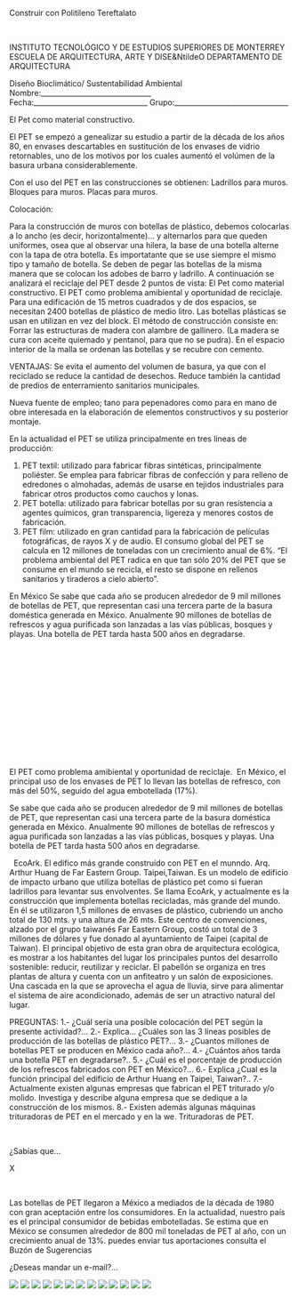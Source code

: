 

Construir con Politileno Tereftalato




 
 

INSTITUTO TECNOLÓGICO Y DE ESTUDIOS SUPERIORES DE MONTERREY 
ESCUELA DE ARQUITECTURA, ARTE Y DISE&NtildeO 
DEPARTAMENTO DE ARQUITECTURA

Diseño Bioclimático/ Sustentabilidad Ambiental
Nombre:_______________________________ 
Fecha:________________________________ 
Grupo:________________________________ 


El Pet como material constructivo.   


 El PET se empezó a genealizar su estudio a partir de la década de los años 80, en envases descartables en sustitución de los envases de vidrio retornables, uno de los motivos por los cuales aumentó el volúmen de la basura urbana considerablemente. 

 Con el uso del PET en las construcciones se obtienen: 
 Ladrillos para muros. 
 Bloques para muros.
 Placas para muros.

 Colocación: 

 Para la construcción de muros con botellas de plástico, debemos colocarlas a lo ancho (es decir, horizontalmente)... y alternarlos para que queden uniformes, osea que al observar una hilera, la base de una botella alterne con la tapa de otra botella.
 Es importatante que se use siempre el mismo tipo y tamaño de botella. 
 Se deben de pegar las botellas de la misma manera que se colocan los adobes de barro y ladrillo. 
 A continuación se analizará el reciclaje del PET desde 2 puntos de vista: 
El Pet como material constructivo. 
El PET como problema amibiental y oportunidad de reciclaje.
 Para una edificación de 15 metros cuadrados y de dos espacios, se necesitan 2400 botellas de plástico de medio litro. 
 Las botellas plásticas se usan en utilizan en vez del block. 
 El método de construcción consiste en: 
 Forrar las estructuras de madera con alambre de gallinero. (La madera se cura con aceite quiemado y pentanol, para que no se pudra). En el espacio interior de la malla se ordenan las botellas y se recubre con cemento. 

 VENTAJAS: 
 Se evita el aumento del volumen de basura, ya que con el reciclado se reduce la cantidad de desechos.
 Reduce también la cantidad de predios de enterramiento sanitarios municipales. 
 
 Nueva fuente de empleo; tano para pepenadores como para en mano de obre interesada en la elaboración de elementos constructivos y su posterior montaje.
 

 En la actualidad el PET se utiliza principalmente en tres líneas de producción:
 
1. PET textil: utilizado para fabricar fibras sintéticas, principalmente poliéster. Se emplea para fabricar fibras de confección y para relleno de edredones o almohadas, además de usarse en tejidos industriales para fabricar otros productos como cauchos y lonas.
 2. PET botella: utilizado para fabricar botellas por su gran resistencia a agentes químicos, gran transparencia, ligereza y menores costos de fabricación.
 3. PET film: utilizado en gran cantidad para la fabricación de películas fotográficas, de rayos X y de audio.
 El consumo global del PET se calcula en 12 millones de toneladas con un crecimiento anual de 6%. “El problema ambiental del PET radica en que tan sólo 20% del PET que se consume en el mundo se recicla, el resto se dispone en rellenos sanitarios y tiraderos a cielo abierto”.
 

 
 En México Se sabe que cada año se producen alrededor de 9 mil millones de botellas de PET, que representan casi una tercera parte de la basura doméstica generada en México. Anualmente 90 millones de botellas de refrescos y agua purificada son lanzadas a las vías públicas, bosques y playas. 
 Una botella de PET tarda hasta 500 años en degradarse.







  
 




 
 












  
 


  












  


 





 
 
El PET como problema amibiental y oportunidad de reciclaje.  
 En México, el principal uso de los envases de PET lo llevan las botellas de refresco, con más del 50%, seguido del agua embotellada (17%). 

Se sabe que cada año se producen alrededor de 9 mil millones de botellas de PET, que representan casi una tercera parte de la basura doméstica generada en México. Anualmente 90 millones de botellas de refrescos y agua purificada son lanzadas a las vías públicas, bosques y playas. Una botella de PET tarda hasta 500 años en degradarse. 

 
EcoArk. El edifico más grande construído con PET en el munndo. 
Arq. Arthur Huang de Far Eastern Group. Taipei,Taiwan. 
Es un modelo de edificio de impacto urbano que utiliza botellas de plástico pet como si fueran ladrillos para levantar sus envolventes.
Se llama EcoArk, y actualmente es la construcción que implementa botellas recicladas, más grande del mundo. En él se utilizaron 1,5 millones de envases de plástico, cubriendo un ancho total de 130 mts. y una altura de 26 mts. 
Este centro de convenciones, alzado por el grupo taiwanés Far Eastern Group, costó un total de 3 millones de dólares y fue donado al ayuntamiento de Taipei (capital de Taiwan).
El principal objetivo de esta gran obra de arquitectura ecológica, es mostrar a los habitantes del lugar los principales puntos del desarrollo sostenible: reducir, reutilizar y reciclar.
El pabellón se organiza en tres plantas de altura y cuenta con un anfiteatro y un salón de exposiciones.
Una cascada en la que se aprovecha el agua de lluvia, sirve para alimentar el sistema de aire acondicionado, además de ser un atractivo natural del lugar. 

PREGUNTAS: 
1.- ¿Cuál sería una posible colocación del PET según la presente actividad?... 
2.- Explica... ¿Cuáles son las 3 líneas posibles de producción de las botellas de plástico PET?... 
3.- ¿Cuantos millones de botellas PET se producen en México cada año?... 
4.- ¿Cuántos años tarda una botella PET en degradarse?.. 
5.- ¿Cuál es el porcentaje de producción de los refrescos fabricados con PET en México?...
6.- Explica ¿Cual es la función principal del edificio de Arthur Huang en Taipei, Taiwan?..
7.- Actualmente existen algunas empresas que fabrican el PET triturado y/o molido. Investiga y describe alguna empresa que se dedique a la construcción de los mismos.
8.- Existen además algunas máquinas trituradoras de PET en el mercado y en la we. Trituradoras de PET. 
 


 

 












¿Sabías que...




X




 

Las botellas de PET llegaron a México a mediados de la década de 1980 con gran aceptación entre los consumidores.
 En la actualidad, nuestro país es el principal consumidor de bebidas embotelladas. 
 Se estima que en México se consumen alrededor de 800 mil toneladas de PET al año, con un crecimiento anual de 13%. 
puedes enviar tus aportaciones consulta el Buzón de Sugerencias 


 ¿Deseas mandar un e-mail?...



![](./content/4/M4.56/arrw08_22a.gif)
![](./content/4/M4.56/PET.11.jpg)
![](./content/4/M4.56/pet.1.jpg)
![](./content/4/M4.56/pet.5.jpg)
![](./content/4/M4.56/pet.4.jpg)
![](./content/4/M4.56/pet.3.jpg)
![](./content/4/M4.56/pet.2.jpg)
![](./content/4/M4.56/arrw08_22a.gif)
![](./content/4/M4.56/Pet.7.jpg)
![](./content/4/M4.56/pet.20.jpg)
![](./content/4/M4.56/sugerencias.gif)
![](./content/4/M4.56/fv3.jpg)
![](./content/4/M4.56/email_41.gif)
